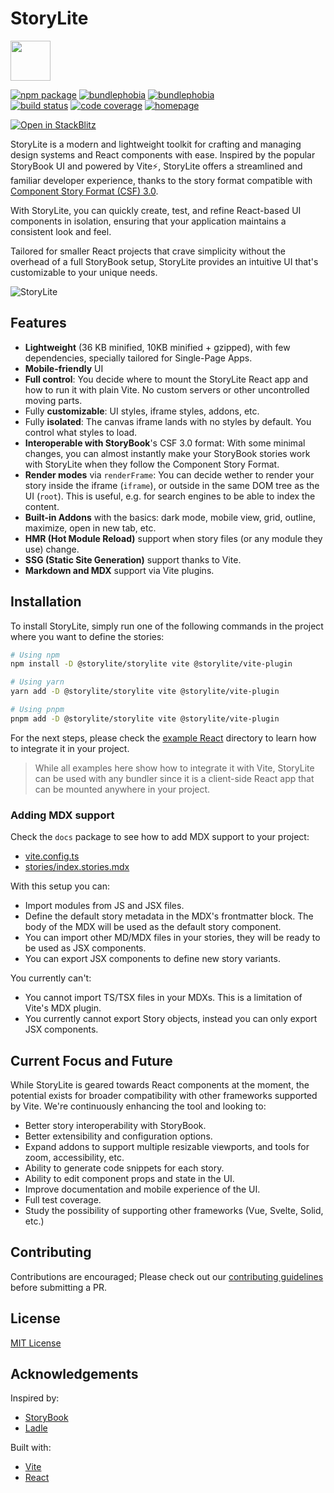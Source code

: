 # StoryLite

<a href="https://itsjavi.com/storylite" target="_blank"><img src="https://raw.githubusercontent.com/itsjavi/storylite/main/packages/storylite/assets/logo.svg" width="64" height="64" /></a>

<p>
  <a href="https://npmjs.com/package/@storylite/storylite"><img src="https://img.shields.io/npm/v/@storylite/storylite.svg" alt="npm package"></a>
  <a href="https://bundlephobia.com/package/@storylite/storylite"><img src="https://img.shields.io/bundlephobia/min/@storylite/storylite?label=@storylite/storylite" alt="bundlephobia" /></a>
  <a href="https://bundlephobia.com/package/@storylite/vite-plugin"><img src="https://img.shields.io/bundlephobia/min/@storylite/vite-plugin?label=@storylite/vite-plugin" alt="bundlephobia" /></a><br />
  <a href="https://github.com/itsjavi/storylite/actions/workflows/quality.yml"><img src="https://github.com/itsjavi/storylite/actions/workflows/quality.yml/badge.svg?branch=main" alt="build status"></a>
  <a href="https://app.codecov.io/gh/itsjavi/storylite"><img src="https://img.shields.io/codecov/c/github/itsjavi/storylite" alt="code coverage"></a>
  <a href="https://www.jsdocs.io/package/@storylite/storylite"><img src="https://img.shields.io/badge/API%20Reference-📖-blue" alt="homepage"></a>
</p>

[![Open in StackBlitz](https://developer.stackblitz.com/img/open_in_stackblitz.svg)](https://stackblitz.com/edit/storylite-demo?file=stories/index.stories.tsx)

StoryLite is a modern and lightweight toolkit for crafting and managing design systems and
React components with ease. Inspired by the popular StoryBook UI and powered by Vite⚡️, StoryLite offers
a streamlined and familiar developer experience, thanks to the story format compatible with
[Component Story Format (CSF) 3.0](https://storybook.js.org/docs/react/api/csf).

With StoryLite, you can quickly create, test, and refine React-based UI components in isolation, ensuring that
your application maintains a consistent look and feel.

Tailored for smaller React projects that crave simplicity without the overhead of a full StoryBook setup,
StoryLite provides an intuitive UI that's customizable to your unique needs.

![StoryLite](https://raw.githubusercontent.com/itsjavi/storylite/main/packages/storylite/screenshot.png)

## Features

- **Lightweight** (36 KB minified, 10KB minified + gzipped), with few dependencies, specially
  tailored for Single-Page Apps.
- **Mobile-friendly** UI
- **Full control**: You decide where to mount the StoryLite React app and how to run it with plain
  Vite. No custom servers or other uncontrolled moving parts.
- Fully **customizable**: UI styles, iframe styles, addons, etc.
- Fully **isolated**: The canvas iframe lands with no styles by default. You control what styles to
  load.
- **Interoperable with StoryBook**'s CSF 3.0 format: With some minimal changes, you can almost
  instantly make your StoryBook stories work with StoryLite when they follow the Component Story
  Format.
- **Render modes** via `renderFrame`: You can decide wether to render your story inside the iframe
  (`iframe`), or outside in the same DOM tree as the UI (`root`). This is useful, e.g. for search
  engines to be able to index the content.
- **Built-in Addons** with the basics: dark mode, mobile view, grid, outline, maximize, open in new
  tab, etc.
- **HMR (Hot Module Reload)** support when story files (or any module they use) change.
- **SSG (Static Site Generation)** support thanks to Vite.
- **Markdown and MDX** support via Vite plugins.

## Installation

To install StoryLite, simply run one of the following commands in the project where you want to
define the stories:

```bash
# Using npm
npm install -D @storylite/storylite vite @storylite/vite-plugin

# Using yarn
yarn add -D @storylite/storylite vite @storylite/vite-plugin

# Using pnpm
pnpm add -D @storylite/storylite vite @storylite/vite-plugin
```

For the next steps, please check the
[example React](https://github.com/itsjavi/storylite/tree/main/examples/react) directory to
learn how to integrate it in your project.

> While all examples here show how to integrate it with Vite, StoryLite can be used with any bundler
> since it is a client-side React app that can be mounted anywhere in your project.

### Adding MDX support

Check the `docs` package to see how to add MDX support to your project:

- [vite.config.ts](https://github.com/itsjavi/storylite/tree/main/packages/docs/vite.config.ts)
- [stories/index.stories.mdx](https://github.com/itsjavi/storylite/tree/main/packages/docs/stories/index.stories.mdx)

With this setup you can:

- Import modules from JS and JSX files.
- Define the default story metadata in the MDX's frontmatter block. The body of the MDX will be used
  as the default story component.
- You can import other MD/MDX files in your stories, they will be ready to be used as JSX
  components.
- You can export JSX components to define new story variants.

You currently can't:

- You cannot import TS/TSX files in your MDXs. This is a limitation of Vite's MDX plugin.
- You currently cannot export Story objects, instead you can only export JSX components.

## Current Focus and Future

While StoryLite is geared towards React components at the moment, the potential exists for broader
compatibility with other frameworks supported by Vite. We're continuously enhancing the tool and
looking to:

- Better story interoperability with StoryBook.
- Better extensibility and configuration options.
- Expand addons to support multiple resizable viewports, and tools for zoom, accessibility, etc.
- Ability to generate code snippets for each story.
- Ability to edit component props and state in the UI.
- Improve documentation and mobile experience of the UI.
- Full test coverage.
- Study the possibility of supporting other frameworks (Vue, Svelte, Solid, etc.)

## Contributing

Contributions are encouraged; Please check out our
[contributing guidelines](https://github.com/itsjavi/storylite/tree/main/CONTRIBUTING.md) before
submitting a PR.

## License

[MIT License](https://github.com/itsjavi/storylite/tree/main/LICENSE)

## Acknowledgements

Inspired by:

- [StoryBook](https://storybook.js.org/)
- [Ladle](https://ladle.dev/)

Built with:

- [Vite](https://vitejs.dev/)
- [React](https://react.dev/)
